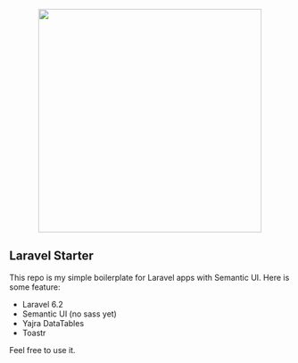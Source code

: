 <p align="center"><img src="https://res.cloudinary.com/dtfbvvkyp/image/upload/v1566331377/laravel-logolockup-cmyk-red.svg" width="400"></p>


## Laravel Starter

This repo is my simple boilerplate for Laravel apps with Semantic UI. Here is some feature:

- Laravel 6.2
- Semantic UI (no sass yet)
- Yajra DataTables
- Toastr

Feel free to use it.
